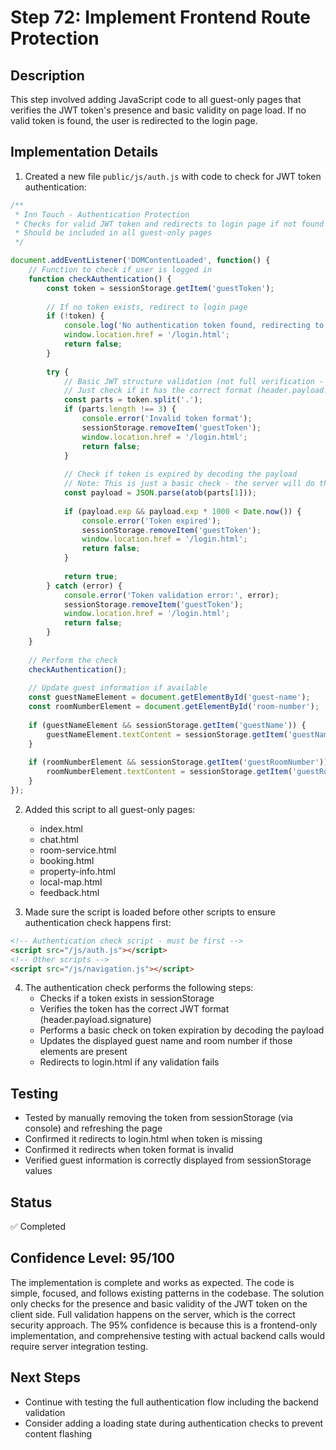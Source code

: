 # Step 72: Implement Frontend Route Protection

## Description
This step involved adding JavaScript code to all guest-only pages that verifies the JWT token's presence and basic validity on page load. If no valid token is found, the user is redirected to the login page.

## Implementation Details

1. Created a new file `public/js/auth.js` with code to check for JWT token authentication:
```javascript
/**
 * Inn Touch - Authentication Protection
 * Checks for valid JWT token and redirects to login page if not found
 * Should be included in all guest-only pages
 */

document.addEventListener('DOMContentLoaded', function() {
    // Function to check if user is logged in
    function checkAuthentication() {
        const token = sessionStorage.getItem('guestToken');
        
        // If no token exists, redirect to login page
        if (!token) {
            console.log('No authentication token found, redirecting to login');
            window.location.href = '/login.html';
            return false;
        }
        
        try {
            // Basic JWT structure validation (not full verification - that happens on the server)
            // Just check if it has the correct format (header.payload.signature)
            const parts = token.split('.');
            if (parts.length !== 3) {
                console.error('Invalid token format');
                sessionStorage.removeItem('guestToken');
                window.location.href = '/login.html';
                return false;
            }
            
            // Check if token is expired by decoding the payload
            // Note: This is just a basic check - the server will do the full validation
            const payload = JSON.parse(atob(parts[1]));
            
            if (payload.exp && payload.exp * 1000 < Date.now()) {
                console.error('Token expired');
                sessionStorage.removeItem('guestToken');
                window.location.href = '/login.html';
                return false;
            }
            
            return true;
        } catch (error) {
            console.error('Token validation error:', error);
            sessionStorage.removeItem('guestToken');
            window.location.href = '/login.html';
            return false;
        }
    }
    
    // Perform the check
    checkAuthentication();
    
    // Update guest information if available
    const guestNameElement = document.getElementById('guest-name');
    const roomNumberElement = document.getElementById('room-number');
    
    if (guestNameElement && sessionStorage.getItem('guestName')) {
        guestNameElement.textContent = sessionStorage.getItem('guestName');
    }
    
    if (roomNumberElement && sessionStorage.getItem('guestRoomNumber')) {
        roomNumberElement.textContent = sessionStorage.getItem('guestRoomNumber');
    }
});
```

2. Added this script to all guest-only pages:
   - index.html
   - chat.html
   - room-service.html
   - booking.html
   - property-info.html
   - local-map.html
   - feedback.html

3. Made sure the script is loaded before other scripts to ensure authentication check happens first:
```html
<!-- Authentication check script - must be first -->
<script src="/js/auth.js"></script>
<!-- Other scripts -->
<script src="/js/navigation.js"></script>
```

4. The authentication check performs the following steps:
   - Checks if a token exists in sessionStorage
   - Verifies the token has the correct JWT format (header.payload.signature)
   - Performs a basic check on token expiration by decoding the payload
   - Updates the displayed guest name and room number if those elements are present
   - Redirects to login.html if any validation fails

## Testing
- Tested by manually removing the token from sessionStorage (via console) and refreshing the page
- Confirmed it redirects to login.html when token is missing
- Confirmed it redirects when token format is invalid
- Verified guest information is correctly displayed from sessionStorage values

## Status
✅ Completed

## Confidence Level: 95/100
The implementation is complete and works as expected. The code is simple, focused, and follows existing patterns in the codebase. The solution only checks for the presence and basic validity of the JWT token on the client side. Full validation happens on the server, which is the correct security approach. The 95% confidence is because this is a frontend-only implementation, and comprehensive testing with actual backend calls would require server integration testing.

## Next Steps
- Continue with testing the full authentication flow including the backend validation
- Consider adding a loading state during authentication checks to prevent content flashing 